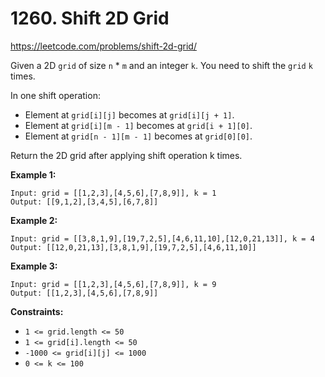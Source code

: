 # 1260. Shift 2D Grid

https://leetcode.com/problems/shift-2d-grid/

Given a 2D `grid` of size `n` \* `m` and an integer `k`. You need to shift the `grid` `k` times.

In one shift operation:

- Element at `grid[i][j]` becomes at `grid[i][j + 1]`.
- Element at `grid[i][m - 1]` becomes at `grid[i + 1][0]`.
- Element at `grid[n - 1][m - 1]` becomes at `grid[0][0]`.

Return the 2D grid after applying shift operation k times.

**Example 1:**

```
Input: grid = [[1,2,3],[4,5,6],[7,8,9]], k = 1
Output: [[9,1,2],[3,4,5],[6,7,8]]
```

**Example 2:**

```
Input: grid = [[3,8,1,9],[19,7,2,5],[4,6,11,10],[12,0,21,13]], k = 4
Output: [[12,0,21,13],[3,8,1,9],[19,7,2,5],[4,6,11,10]]
```

**Example 3:**

```
Input: grid = [[1,2,3],[4,5,6],[7,8,9]], k = 9
Output: [[1,2,3],[4,5,6],[7,8,9]]
```

**Constraints:**

- `1 <= grid.length <= 50`
- `1 <= grid[i].length <= 50`
- `-1000 <= grid[i][j] <= 1000`
- `0 <= k <= 100`
